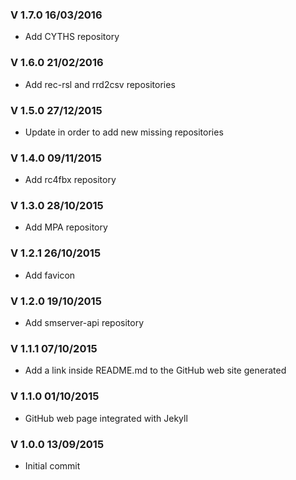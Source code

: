 ### V 1.7.0 16/03/2016
 - Add CYTHS repository

### V 1.6.0 21/02/2016
 - Add rec-rsl and rrd2csv repositories

### V 1.5.0 27/12/2015
 - Update in order to add new missing repositories

### V 1.4.0 09/11/2015
 - Add rc4fbx repository

### V 1.3.0 28/10/2015
 - Add MPA repository

### V 1.2.1 26/10/2015
 - Add favicon

### V 1.2.0 19/10/2015
 - Add smserver-api repository

### V 1.1.1 07/10/2015
 - Add a link inside README.md to the GitHub web site generated

### V 1.1.0 01/10/2015
 - GitHub web page integrated with Jekyll

### V 1.0.0 13/09/2015
 - Initial commit